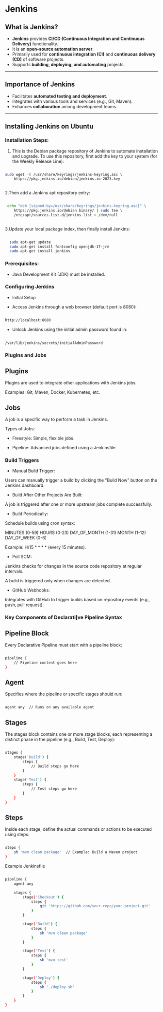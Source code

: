 # Jenkins

## What is Jenkins?
- **Jenkins** provides **CI/CD (Continuous Integration and Continuous Delivery)** functionality.
- It is an **open-source automation server**.
- Primarily used for **continuous integration (CI)** and **continuous delivery (CD)** of software projects.
- Supports **building, deploying, and automating** projects.

---

## Importance of Jenkins
- Facilitates **automated testing and deployment**.
- Integrates with various tools and services (e.g., Git, Maven).
- Enhances **collaboration** among development teams.

---

## Installing Jenkins on Ubuntu

### Installation Steps:

1. This is the Debian package repository of Jenkins to automate installation and upgrade. To use this repository, first add the key to your system (for the Weekly Release Line):

```bash

sudo wget -O /usr/share/keyrings/jenkins-keyring.asc \
    https://pkg.jenkins.io/debian/jenkins.io-2023.key
  
```
2.Then add a Jenkins apt repository entry:

```bash

 echo "deb [signed-by=/usr/share/keyrings/jenkins-keyring.asc]" \
    https://pkg.jenkins.io/debian binary/ | sudo tee \
    /etc/apt/sources.list.d/jenkins.list > /dev/null
  
  ```

3.Update your local package index, then finally install Jenkins:

```bash

  sudo apt-get update
  sudo apt-get install fontconfig openjdk-17-jre
  sudo apt-get install jenkins

```

### Prerequisites:

- Java Development Kit (JDK) must be installed.

### Configuring Jenkins

- Initial Setup

- Access Jenkins through a web browser (default port is 8080):

```bash

http://localhost:8080

```

- Unlock Jenkins using the initial admin password found in:

```bash
 
/var/lib/jenkins/secrets/initialAdminPassword

```
### Plugins and Jobs

## Plugins

Plugins are used to integrate other applications with Jenkins jobs.

Examples: Git, Maven, Docker, Kubernetes, etc.

## Jobs

A job is a specific way to perform a task in Jenkins.

Types of Jobs:

- Freestyle: Simple, flexible jobs.

- Pipeline: Advanced jobs defined using a Jenkinsfile.

### Build Triggers

- Manual Build Trigger:

Users can manually trigger a build by clicking the "Build Now" button on the Jenkins dashboard.

- Build After Other Projects Are Built:

A job is triggered after one or more upstream jobs complete successfully.

- Build Periodically:

Schedule builds using cron syntax:

MINUTES (0-59) HOURS (0-23) DAY_OF_MONTH (1-31) MONTH (1-12) DAY_OF_WEEK (0-6)

Example: H/15 * * * * (every 15 minutes).

- Poll SCM:

Jenkins checks for changes in the source code repository at regular intervals.

A build is triggered only when changes are detected.

- GitHub Webhooks:

Integrates with GitHub to trigger builds based on repository events (e.g., push, pull request).

### Key Components of Declarati[ve Pipeline Syntax

## Pipeline Block

Every Declarative Pipeline must start with a pipeline block:

```bash

pipeline {
    // Pipeline content goes here
}

```
## Agent

Specifies where the pipeline or specific stages should run:

```bash

agent any  // Runs on any available agent

```
## Stages

The stages block contains one or more stage blocks, each representing a distinct phase in the pipeline (e.g., Build, Test, Deploy):

```bash

stages {
    stage('Build') {
        steps {
            // Build steps go here
        }
    }
    stage('Test') {
        steps {
            // Test steps go here
        }
    }
}

```

## Steps

Inside each stage, define the actual commands or actions to be executed using steps:

```bash

steps {
    sh 'mvn clean package'  // Example: Build a Maven project
}

```

Example Jenkinsfile

```bash

pipeline {
    agent any

    stages {
        stage('Checkout') {
            steps {
                git 'https://github.com/your-repo/your-project.git'
            }
        }

        stage('Build') {
            steps {
                sh 'mvn clean package'
            }
        }

        stage('Test') {
            steps {
                sh 'mvn test'
            }
        }

        stage('Deploy') {
            steps {
                sh './deploy.sh'
            }
        }
    }
}

```